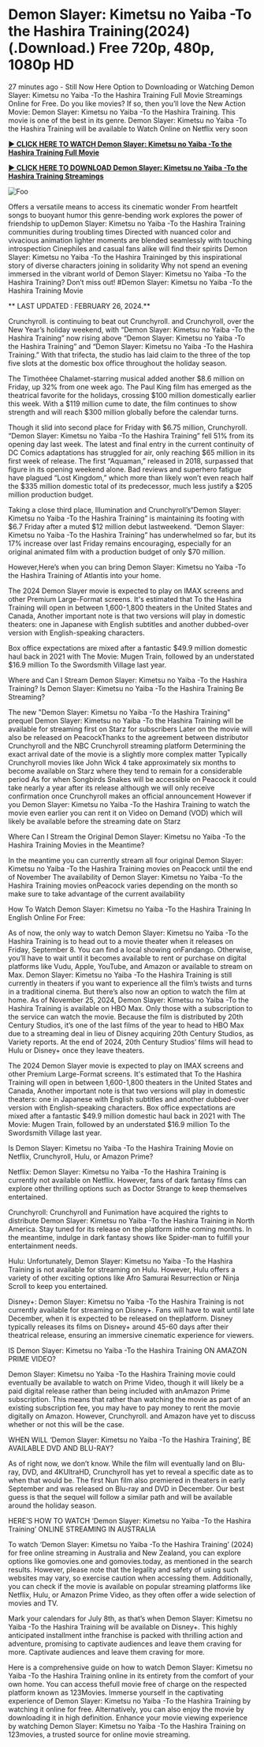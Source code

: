 <h1>Demon Slayer: Kimetsu no Yaiba -To the Hashira Training(2024) (.Download.) Free 720p, 480p, 1080p HD</h1>


27 minutes ago - Still Now Here Option to Downloading or Watching Demon Slayer: Kimetsu no Yaiba -To the Hashira Training Full Movie Streamings Online for Free. Do you like movies? If so, then you’ll love the New Action Movie: Demon Slayer: Kimetsu no Yaiba -To the Hashira Training. This movie is one of the best in its genre. Demon Slayer: Kimetsu no Yaiba -To the Hashira Training will be available to Watch Online on Netflix very soon




**<a href="https://stream.evmovies.com/en/movie/1216221/demon-slayer-kimetsu-no-yaiba-to-the-hashira-training">► CLICK HERE TO WATCH Demon Slayer: Kimetsu no Yaiba -To the Hashira Training Full Movie</a>**


**<a href="https://stream.evmovies.com/en/movie/1216221/demon-slayer-kimetsu-no-yaiba-to-the-hashira-training">► CLICK HERE TO DOWNLOAD Demon Slayer: Kimetsu no Yaiba -To the Hashira Training Streamings</a>**


<animated-image data-catalyst=""><a href="https://stream.evmovies.com/en/movie/1216221/demon-slayer-kimetsu-no-yaiba-to-the-hashira-training" rel="nofollow" data-target="animated-image.originalLink"><img src="https://camo.githubusercontent.com/917e6ed5c302499242165dcc02bdbce85c075fd21b35918eb9c0b771855261b8/68747470733a2f2f7374617469632e7769787374617469632e636f6d2f6d656469612f6232343966395f61646163386637306662336634356238383639313639366337376465313866337e6d76322e676966" alt="Foo" data-canonical-src="https://static.wixstatic.com/media/b249f9_adac8f70fb3f45b88691696c77de18f3~mv2.gif" style="max-width: 100%; display: inline-block;" data-target="animated-image.originalImage"></a>




Offers a versatile means to access its cinematic wonder From heartfelt songs to buoyant humor this genre-bending work explores the power of friendship to upDemon Slayer: Kimetsu no Yaiba -To the Hashira Training communities during troubling times Directed with nuanced color and vivacious animation lighter moments are blended seamlessly with touching introspection Cinephiles and casual fans alike will find their spirits Demon Slayer: Kimetsu no Yaiba -To the Hashira Traininged by this inspirational story of diverse characters joining in solidarity Why not spend an evening immersed in the vibrant world of Demon Slayer: Kimetsu no Yaiba -To the Hashira Training? Don’t miss out! #Demon Slayer: Kimetsu no Yaiba -To the Hashira Training Movie




** LAST UPDATED : FEBRUARY 26, 2024.**




Crunchyroll. is continuing to beat out Crunchyroll. and Crunchyroll, over the New Year’s holiday weekend, with “Demon Slayer: Kimetsu no Yaiba -To the Hashira Training” now rising above “Demon Slayer: Kimetsu no Yaiba -To the Hashira Training” and “Demon Slayer: Kimetsu no Yaiba -To the Hashira Training.” With that trifecta, the studio has laid claim to the three of the top five slots at the domestic box office throughout the holiday season.




The Timothéee Chalamet-starring musical added another $8.6 million on Friday, up 32% from one week ago. The Paul King film has emerged as the theatrical favorite for the holidays, crossing $100 million domestically earlier this week. With a $119 million cume to date, the film continues to show strength and will reach $300 million globally before the calendar turns.




Though it slid into second place for Friday with $6.75 million, Crunchyroll. “Demon Slayer: Kimetsu no Yaiba -To the Hashira Training” fell 51% from its opening day last week. The latest and final entry in the current continuity of DC Comics adaptations has struggled for air, only reaching $65 million in its first week of release. The first “Aquaman,” released in 2018, surpassed that figure in its opening weekend alone. Bad reviews and superhero fatigue have plagued “Lost Kingdom,” which more than likely won’t even reach half the $335 million domestic total of its predecessor, much less justify a $205 million production budget.




Taking a close third place, Illumination and Crunchyroll’s“Demon Slayer: Kimetsu no Yaiba -To the Hashira Training” is maintaining its footing with $6.7 Friday after a muted $12 million debut lastweekend. “Demon Slayer: Kimetsu no Yaiba -To the Hashira Training” has underwhelmed so far, but its 17% increase over last Friday remains encouraging, especially for an original animated film with a production budget of only $70 million.




However,Here’s when you can bring Demon Slayer: Kimetsu no Yaiba -To the Hashira Training of Atlantis into your home.


The 2024 Demon Slayer movie is expected to play on IMAX screens and other Premium Large-Format screens.
It's estimated that To the Hashira Training will open in between 1,600-1,800 theaters in the United States and Canada, Another important note is that two versions will play in domestic theaters: one in Japanese with English subtitles and another dubbed-over version with English-speaking characters.


Box office expectations are mixed after a fantastic $49.9 million domestic haul back in 2021 with The Movie: Mugen Train, followed by an understated $16.9 million To the Swordsmith Village last year.


Where and Can I Stream Demon Slayer: Kimetsu no Yaiba -To the Hashira Training? Is Demon Slayer: Kimetsu no Yaiba -To the Hashira Training Be Streaming?




The new "Demon Slayer: Kimetsu no Yaiba -To the Hashira Training" prequel Demon Slayer: Kimetsu no Yaiba -To the Hashira Training will be available for streaming first on Starz for subscribers Later on the movie will also be released on PeacockThanks to the agreement between distributor Crunchyroll and the NBC Crunchyroll streaming platform Determining the exact arrival date of the movie is a slightly more complex matter Typically Crunchyroll movies like John Wick 4 take approximately six months to become available on Starz where they tend to remain for a considerable period As for when Songbirds Snakes will be accessible on Peacock it could take nearly a year after its release although we will only receive confirmation once Crunchyroll makes an official announcement However if you Demon Slayer: Kimetsu no Yaiba -To the Hashira Training to watch the movie even earlier you can rent it on Video on Demand (VOD) which will likely be available before the streaming date on Starz




Where Can I Stream the Original Demon Slayer: Kimetsu no Yaiba -To the Hashira Training Movies in the Meantime?




In the meantime you can currently stream all four original Demon Slayer: Kimetsu no Yaiba -To the Hashira Training movies on Peacock until the end of November The availability of Demon Slayer: Kimetsu no Yaiba -To the Hashira Training movies onPeacock varies depending on the month so make sure to take advantage of the current availability




How To Watch Demon Slayer: Kimetsu no Yaiba -To the Hashira Training In English Online For Free:




As of now, the only way to watch Demon Slayer: Kimetsu no Yaiba -To the Hashira Training is to head out to a movie theater when it releases on Friday, September 8. You can find a local showing onFandango. Otherwise, you’ll have to wait until it becomes available to rent or purchase on digital platforms like Vudu, Apple, YouTube, and Amazon or available to stream on Max. Demon Slayer: Kimetsu no Yaiba -To the Hashira Training is still currently in theaters if you want to experience all the film’s twists and turns in a traditional cinema. But there’s also now an option to watch the film at home. As of November 25, 2024, Demon Slayer: Kimetsu no Yaiba -To the Hashira Training is available on HBO Max. Only those with a subscription to the service can watch the movie. Because the film is distributed by 20th Century Studios, it’s one of the last films of the year to head to HBO Max due to a streaming deal in lieu of Disney acquiring 20th Century Studios, as Variety reports. At the end of 2024, 20th Century Studios’ films will head to Hulu or Disney+ once they leave theaters.




The 2024 Demon Slayer movie is expected to play on IMAX screens and other Premium Large-Format screens.
It's estimated that To the Hashira Training will open in between 1,600-1,800 theaters in the United States and Canada, Another important note is that two versions will play in domestic theaters: one in Japanese with English subtitles and another dubbed-over version with English-speaking characters.
Box office expectations are mixed after a fantastic $49.9 million domestic haul back in 2021 with The Movie: Mugen Train, followed by an understated $16.9 million To the Swordsmith Village last year.




Is Demon Slayer: Kimetsu no Yaiba -To the Hashira Training Movie on Netflix, Crunchyroll, Hulu, or Amazon Prime?




Netflix: Demon Slayer: Kimetsu no Yaiba -To the Hashira Training is currently not available on Netflix. However, fans of dark fantasy films can explore other thrilling options such as Doctor Strange to keep themselves entertained.




Crunchyroll: Crunchyroll and Funimation have acquired the rights to distribute Demon Slayer: Kimetsu no Yaiba -To the Hashira Training in North America. Stay tuned for its release on the platform inthe coming months. In the meantime, indulge in dark fantasy shows like Spider-man to fulfill your entertainment needs.




Hulu: Unfortunately, Demon Slayer: Kimetsu no Yaiba -To the Hashira Training is not available for streaming on Hulu. However, Hulu offers a variety of other exciting options like Afro Samurai Resurrection or Ninja Scroll to keep you entertained.




Disney+: Demon Slayer: Kimetsu no Yaiba -To the Hashira Training is not currently available for streaming on Disney+. Fans will have to wait until late December, when it is expected to be released on theplatform. Disney typically releases its films on Disney+ around 45-60 days after their theatrical release, ensuring an immersive cinematic experience for viewers.




IS Demon Slayer: Kimetsu no Yaiba -To the Hashira Training ON AMAZON PRIME VIDEO?




Demon Slayer: Kimetsu no Yaiba -To the Hashira Training movie could eventually be available to watch on Prime Video, though it will likely be a paid digital release rather than being included with anAmazon Prime subscription. This means that rather than watching the movie as part of an existing subscription fee, you may have to pay money to rent the movie digitally on Amazon. However, Crunchyroll. and Amazon have yet to discuss whether or not this will be the case.




WHEN WILL ‘Demon Slayer: Kimetsu no Yaiba -To the Hashira Training’, BE AVAILABLE DVD AND BLU-RAY?




As of right now, we don’t know. While the film will eventually land on Blu-ray, DVD, and 4KUltraHD, Crunchyroll has yet to reveal a specific date as to when that would be. The first Nun film also premiered in theaters in early September and was released on Blu-ray and DVD in December. Our best guess is that the sequel will follow a similar path and will be available around the holiday season.




HERE’S HOW TO WATCH ‘Demon Slayer: Kimetsu no Yaiba -To the Hashira Training’ ONLINE STREAMING IN AUSTRALIA




To watch ‘Demon Slayer: Kimetsu no Yaiba -To the Hashira Training’ (2024) for free online streaming in Australia and New Zealand, you can explore options like gomovies.one and gomovies.today, as mentioned in the search results. However, please note that the legality and safety of using such websites may vary, so exercise caution when accessing them. Additionally, you can check if the movie is available on popular streaming platforms like Netflix, Hulu, or Amazon Prime Video, as they often offer a wide selection of movies and TV.




Mark your calendars for July 8th, as that’s when Demon Slayer: Kimetsu no Yaiba -To the Hashira Training will be available on Disney+. This highly anticipated installment inthe franchise is packed with thrilling action and adventure, promising to captivate audiences and leave them craving for more. Captivate audiences and leave them craving for more.




Here is a comprehensive guide on how to watch Demon Slayer: Kimetsu no Yaiba -To the Hashira Training online in its entirety from the comfort of your own home. You can access thefull movie free of charge on the respected platform known as 123Movies. Immerse yourself in the captivating experience of Demon Slayer: Kimetsu no Yaiba -To the Hashira Training by watching it online for free. Alternatively, you can also enjoy the movie by downloading it in high definition. Enhance your movie viewing experience by watching Demon Slayer: Kimetsu no Yaiba -To the Hashira Training on 123movies, a trusted source for online movie streaming.

